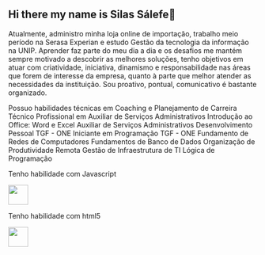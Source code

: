 ## Hi there my name is Silas Sálefe👋
Atualmente, administro minha loja online de importação, trabalho meio período na Serasa Experian e estudo Gestão da tecnologia da informação na UNIP. Aprender faz parte do meu dia a dia e os desafios me mantém sempre motivado a descobrir as melhores soluções, tenho objetivos em atuar com criatividade, iniciativa, dinamismo e responsabilidade nas áreas que forem de interesse da empresa, quanto à parte que melhor atender as necessidades da instituição. Sou proativo, pontual, comunicativo é bastante organizado.

<p>Possuo habilidades técnicas em Coaching e Planejamento de Carreira
Técnico Profissional em Auxiliar de Serviços
Administrativos
Introdução ao Office: Word e Excel
Auxiliar de Serviços Administrativos
Desenvolvimento Pessoal TGF - ONE
Iniciante em Programação TGF - ONE
Fundamento de Redes de Computadores
Fundamentos de Banco de Dados
Organização de Produtividade Remota
Gestão de Infraestrutura de TI
Lógica de Programação
</p>

<p>Tenho habilidade com Javascript</p>
<img src="https://cdn.jsdelivr.net/gh/devicons/devicon@latest/icons/javascript/javascript-original.svg" width="40" height="40"/>
<p></p>Tenho habilidade com html5</p>
<img src="https://cdn.jsdelivr.net/gh/devicons/devicon@latest/icons/html5/html5-original.svg" width="40" height="40"/>
          
          

